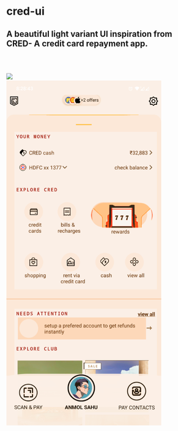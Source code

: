 # cred-ui
## A beautiful light variant UI inspiration from CRED- A credit card repayment app.
<br>
<br>

![](https://github.com/withwit/cred-ui/blob/main/demo-reducedsize.gif?raw=true)
<br>
![](https://github.com/withwit/cred-ui/blob/main/Screenshot_20231231-202844_credui-xs.png?raw=true)

